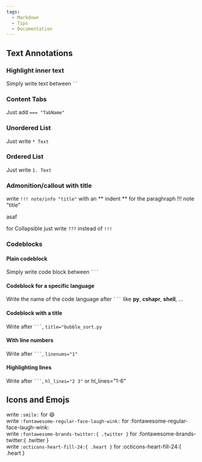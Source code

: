 ```yaml
---
tags:
  - Markdown
  - Tips
  - Documentation
---
```


## Text Annotations

### Highlight inner text
Simply write text between ` `` `


### Content Tabs
Just add ` === "TabName" `


### Unordered List
Just write ` * Text `


### Ordered List
Just write ` 1. Text `

### Admonition/callout with title
write ` !!! note/info "title" ` with an ** indent ** for the paraghraph
!!! note "title"  

  asaf

for Collapsible just write ` ??? ` instead of ` !!! ` 

### Codeblocks

#### Plain codeblock
Simply write code block between ` ``` `

#### Codeblock for a specific language
Write the name of the code language after ` ``` ` like **py**, **cshapr**, **shell**, ...


#### Codeblock with a title
Write after ` ``` `, ` title="bubble_sort.py ` 


#### With line numbers
Write after ` ``` `, ` linenums="1" ` 


#### Highlighting lines
Write after ` ``` `, ` hl_lines="2 3" ` or hl_lines="1-6"

## Icons and Emojs
write ` :smile: ` for :smile:   
write ` :fontawesome-regular-face-laugh-wink: ` for :fontawesome-regular-face-laugh-wink:  
write ` :fontawesome-brands-twitter:{ .twitter } ` for :fontawesome-brands-twitter:{ .twitter }  
write ` :octicons-heart-fill-24:{ .heart } ` for :octicons-heart-fill-24:{ .heart }  




